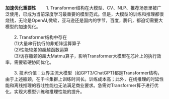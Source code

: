 **加速优化重要性**
&emsp;&emsp;1. Transformer结构在大模型、CV、NLP、推荐场景里被广泛使用，已成为当前深度学习最重要的模型范式。但是，大模型的训练和推理都很烧钱，无论是OpenAI,微软，亚马逊还是国内的字节，百度，腾讯，都迫切需要大模型的加速优化。    

&emsp;&emsp;2. Transformer结构中存在  
&emsp;&emsp;(1)大量串行执行的非矩阵运算算子  
&emsp;&emsp;(2)性能较差的超越函数运算  
&emsp;&emsp;(3)访存瓶颈的超大Matmu算子，影响Transformer大模型在芯片上的执行效率，需要软硬协同优化。    

&emsp;&emsp;3. 技术价值：业界主流大模型（如GPT3/ChatGPT)都是Transformer结构，由于上述瓶颈，在千卡集群上训练时间长。训练成本高；此外，在线推理的时延性能和离线推理的吞吐性能也无法满足商业要求。急需对Transformer算子进行优化，实现大模型训练和推理性能的提升。
